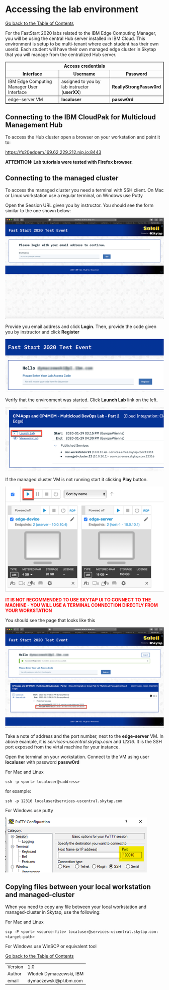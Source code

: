 # Accessing the lab environment

[Go back to the Table of Contents](./README.md)

For the FastStart 2020 labs related to the IBM Edge Computing Manager, you will be using the central Hub server installed in IBM Cloud. This environment is setup to be multi-tenant where each student has their own userid.  Each student will have their own managed edge cluster in Skytap that you will manage from the centralized Hub server.

<table border="1">
<tr><th colspan="3">Access credentials</th></tr>
<tr><th>Interface</th><th>Username</th><th>Password</th></tr>
<tr><td>IBM Edge Computing Manager User Interface</td><td>assigned to you by lab instructor (<b>userXX</b>)</td><td><b>ReallyStrongPassw0rd</b></td></tr>
<tr><td>edge-server VM</td><td><b>localuser</b></td><td><b>passw0rd</b></td></tr>
</table>

## Connecting to the IBM CloudPak for Multicloud Management Hub

To access the Hub cluster open a browser on your workstation and point it to:

<a href="https://fs20edgem.169.62.229.212.nip.io:8443" target="_blank">https://fs20edgem.169.62.229.212.nip.io:8443</a>

**ATTENTION: Lab tutorials were tested with Firefox browser.**

## Connecting to the managed cluster

To access the managed cluster you need a terminal with SSH client. On Mac or Linux workstation use a regular terminal, on Windows use Putty

Open the Session URL given you by instructor. You should see the form similar to the one shown below:

![](images/2020-01-20-13-57-59.png)

Provide you email address and click **Login**. Then, provide the code given you by instructor and click **Register**

![](images/2020-01-20-14-09-35.png)

Verify that the environment was started. Click **Launch Lab** link on the left.

![](images/2020-01-20-14-16-12.png)

If the managed cluster VM is not running start it clicking **Play** button. 

![](2020-01-21-22-45-24.png)

<span style="color:red">**IT IS NOT RECOMMENDED TO USE SKYTAP UI TO CONNECT TO THE MACHINE - YOU WILL USE A TERMINAL CONNECTION DIRECTLY FROM YOUR WORKSTATION**</span>

You should see the page that looks like this

![](images/2020-01-20-13-55-03.png)

Take a note of address and the port number, next to the **edge-server** VM. In above example, it is *services-uscentral.skytap.com* and *12316*. It is the SSH port exposed from the virtal machine for your instance.

Open the terminal on your workstation. Connect to the VM using user **localuser** with password **passw0rd**

For Mac and Linux
```
ssh -p <port> localuser@<address>
```

for example:
```
ssh -p 12316 localuser@services-uscentral.skytap.com
```

For Windows use putty

![](images/2020-01-20-15-25-41.png)

## Copying files between your local workstation and managed-cluster

When you need to copy any file between your local workstation and managed-cluster in Skytap, use the following:

For Mac and  Linux
```
scp -P <port> <source-file> localuser@services-uscentral.skytap.com:<target-path>
```

For Windows use WinSCP or equivalent tool


[Go back to the Table of Contents](./README.md)

<table>
  <tr>
    <td>Version</td>
    <td>1.0</td>
  </tr>
  <tr>
    <td>Author</td>
    <td>Wlodek Dymaczewski, IBM</td>
  </tr>
  <tr>
    <td>email</td>
    <td>dymaczewski@pl.ibm.com</td>
  </tr>
</table>


